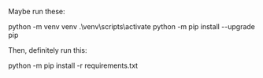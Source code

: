 Maybe run these:

python -m venv venv
.\venv\scripts\activate
python -m pip install --upgrade pip

Then, definitely run this:

python -m pip install -r requirements.txt
